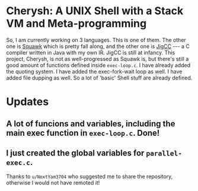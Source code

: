 # Cherysh: A UNIX Shell with a Stack VM and Meta-programming


So, I am currently working on 3 languages. This is one of them. The other one is [Squawk](https://github.com/Chubek/Squawk) which is pretty fall along, and the other one is [JigCC](https://github.com/Chubek/JigCC) --- a C compiler written in Java with my own IR. JigCC is still at infancy. This project, Cherysh, is not as well-progressed as Squawk is, but there's still a good amount of functions defined inside `exec-loop.c`. I have already added the quoting system. I have added the exec-fork-wait loop as well. I have added file dupping as well. So a lot of 'basic' Shell stuff are already defined.



# Updates

## A lot of funcions and variables, including the main exec function in `exec-loop.c`. Done!

## I just created the global variables for `parallel-exec.c`.


Thanks to `u/NextYam3704` who suggested me to share the repository, otherwise I would not have remoted it!



